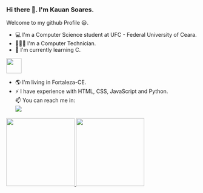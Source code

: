 ### Hi there 👋. I'm Kauan Soares.
Welcome to my github Profile 😃. 

- 💻 I'm a Computer Science student at UFC - Federal University of Ceara.
- 👨🏻‍💻 I'm a Computer Technician.
- 🌱 I'm currently learning C.
<img src="https://cdn.jsdelivr.net/gh/devicons/devicon/icons/javascript/javascript-original.svg" width="40" height="40"/>
<link rel="stylesheet" href="https://cdn.jsdelivr.net/gh/devicons/devicon@v2.15.1/devicon.min.css" width="40" height="40">
          
          
- 🌎 I'm living in Fortaleza-CE.
- ⚡ I have experience with HTML, CSS, JavaScript and Python. <br />
📫 You can reach me in: <br />
<a href="https://www.linkedin.com/in/kauan-soares-9a6640205/" target="_blank"><img src="https://img.shields.io/badge/-LinkedIn-%230077B5?style=for-the-badge&logo=linkedin&logoColor=white" target="_blank"></a>

<div>
<a href="https://github.com/KauanSoaress">
<img height="180em" src="https://github-readme-stats.vercel.app/api/top-langs/?username=KauanSoaress&layout=compact&langs_count=7&theme=dracula"/>
<img height="180em" src="https://github-readme-stats.vercel.app/api?username=KauanSoaress&show_icons=true&theme=dracula&include_all_commits=true&count_private=true"/>
</div>
